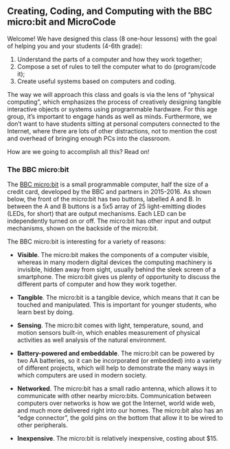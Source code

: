 ## Creating, Coding, and Computing with the BBC micro:bit and MicroCode

Welcome! We have designed this class (8 one-hour lessons) with the goal of helping you and your students (4-6th grade):
1.	Understand the parts of a computer and how they work together;
2.	Compose a set of rules to tell the computer what to do (program/code it);
3.	Create useful systems based on computers and coding.

The way we will approach this class and goals is via the lens of “physical computing”, which emphasizes the process of creatively designing tangible interactive objects or systems using programmable hardware. For this age group, it’s important to engage hands as well as minds. Furthermore, we don’t want to have students sitting at personal computers connected to the Internet, where there are lots of other distractions, not to mention the cost and overhead of bringing enough PCs into the classroom. 

How are we going to accomplish all this? Read on! 

### The BBC micro:bit

The [BBC micro:bit](https://microbit.org) is a small programmable computer, half the size of a credit card, developed by the BBC and partners in 2015-2016. As shown below, the front of the micro:bit has two buttons, labelled A and B.  In between the A and B buttons is a 5x5 array of 25 light-emitting diodes (LEDs, for short) that are output mechanisms. Each LED can be independently turned on or off. The micro:bit has other input and output mechanisms, shown on the backside of the micro:bit.

The BBC micro:bit is interesting for a variety of reasons: 

- **Visible**. The micro:bit makes the components of a computer visible, whereas in many modern digital devices the computing machinery is invisible, hidden away from sight, usually behind the sleek screen of a smartphone. The micro:bit gives us plenty of opportunity to discuss the different parts of computer and how they work together. 

- **Tangible**. The micro:bit is a tangible device, which means that it can be touched and manipulated. This is important for younger students, who learn best by doing.

- **Sensing**. The micro:bit comes with light, temperature, sound, and motion sensors built-in, which enables measurement of physical activities as well analysis of the natural environment. 

- **Battery-powered and embeddable**. The micro:bit can be powered by two AA batteries, so it can be incorporated (or embedded) into a variety of different projects, which will help to demonstrate the many ways in which computers are used in modern society.

- **Networked**. The micro:bit has a small radio antenna, which allows it to communicate with other nearby micro:bits.  Communication between computers over networks is how we got the Internet, world wide web, and much more delivered right into our homes. The micro:bit also has an “edge connector”, the gold pins on the bottom that allow it to be wired to other peripherals.

- **Inexpensive**. The micro:bit is relatively inexpensive, costing about $15.

